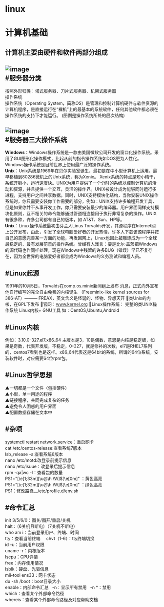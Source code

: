 # linux 
计算机基础  
== 
计算机主要由硬件和软件两部分组成 
--
![image](https://timgsa.baidu.com/timg?image&quality=80&size=b9999_10000&sec=1537626418911&di=d92e61c480470252539b47cea99269c6&imgtype=0&src=http%3A%2F%2Fwww.ck365.cn%2Ffile%2Fupload%2F201212%2F26%2F20%2Ffhnrofl3afb.jpg)  
#服务器分类 
--
按照外形归类：塔式服务器、刀片式服务器、机架式服务器    
操作系统  
操作系统（Operating System，简称OS）是管理和控制计算机硬件与软件资源的计算机程序，是直接运行在“裸机”上的最基本的系统软件，任何其他软件都必须在操作系统的支持下才能运行。 
 (图例是操作系统所处的层次结构)

![image](https://timgsa.baidu.com/timg?image&quality=80&size=b9999_10000&sec=1537626578545&di=589db01a31c6d2d2b729836d6ffd4f96&imgtype=0&src=http%3A%2F%2Fpic.baike.soso.com%2Fp%2F20131221%2F20131221123536-584457960.jpg)  
#服务器三大操作系统  
--
__Windows__：Windows操作系统是一款由美国微软公司开发的窗口化操作系统。采用了GUI图形化操作模式，比起从前的指令操作系统如DOS更为人性化。Windows操作系统是目前世界上使用最广泛的操作系统。  
 __Unix__：Unix系统是1969年在贝尔实验室诞生，最初是在中小型计算机上运用。最早移植到80286微机上的Unix系统，称为Xenix。 Xenix系统的特点是短小精干，系统开销小，运行速度快。UNIX为用户提供了一个分时的系统以控制计算机的活动和资源，并且提供一个交互，灵活的操作界。UNIX被设计成为能够同时运行多进程，支持用户之间共享数据。同时，UNIX支持模块化结构，当你安装UNIX操作系统时，你只需要安装你工作需要的部分，例如：UNIX支持许多编程开发工具，但是如果你并不从事开发工作，你只需要安装最少的编译器。用户界面同样支持模块化原则，互不相关的命令能够通过管道相连接用于执行非常复杂的操作。UNIX 有很多种，许多公司都有自己的版本，如 AT&T、Sun、HP等。     
 __Unix__：Linux操作系统最初由芬兰人Linus Torvalds开发，其源程序在Internet网上公开发布，由此，引发了全球电脑爱好者的开发热情，许多人下载该源程序并按自己的意愿完善某一方面的功能，再发回网上，Linux也因此被雕琢成为一个全球最稳定的、最有发展前景的操作系统。曾经有人戏言：要是比尔·盖茨把Windows的源代码也作同样处理，现在Windows中残留的许多BUG（错误）早已不复存在，因为全世界的电脑爱好者都会成为Windows的义务测试和编程人员。  

 #Linux起源 
--
 1991年的10月5日，Torvalds在comp.os.minix新闻组上发布
消息，正式向外宣布他自行编写的完全自由免费的内核诞生
（Freeminix-like kernel sources for 386-AT）———
FREAX，英文含义是怪诞的、怪物、异想天开 
类Unix的内核，在GPL下发布 
官网：www.kernel.org 
Linux操作系统： 
 完整的类UNIX操作系统 
 Linux内核+ GNU工具 
 如：CentOS,Ubuntu,Android  

 #Linux内核
 --
例如：3.10.0-327.el7.x86_64 
主版本是3，10是偶数，意思是内核是稳定版，如果是奇数，代表开发版，不稳定，0-327，就是修补的次数，el7是RHEL7系列的，centos7看到也是这样。x86_64代表这是64bit的系统，所谓的64位系统，安装软件时，对应需要64位rpm包。

#Linux哲学思想
--
▲一切都是一个文件（包括硬件）   
▲小型，单一用途的程序   
▲链接程序，共同完成复杂的任务   
▲避免令人困惑的用户界面   
▲配置数据存储在文本中   

#杂项  
--
systemctl restart network.service：重启网卡  
cat /etc/centos-release:查看系统7版本   
lsb_release -a:查看系统6版本  
nano /etc/motd:改登录前提示信息  
nano /etc/isuue：改登录后提示信息  
rpm -qa|wc -l：查看包的数量  
PS1="\[\e[1;33m\][\u@\h \W]\$\[\e[0m\]"  ：黄色高亮  
PS1="\[\e[1;32m\][\u@\h \W]\$\[\e[0m\]"  ：绿色高亮  
PS1：修改路径__/etc/profile.d/env.sh

#命令汇总  
--
init 3/5/6/0：图关/图开/重启/关机  
halt：（6关机且断电）（7关机不断电）   
who am i：当前登录用户、终端、时间  
tty：查看当前终端 &nbsp;&nbsp;&nbsp; chvt（1-6）：tty终端切换  
id -u：当前用户权限   
uname -r：内核版本 &nbsp;&nbsp;&nbsp;   
lscpu：CPU详情    
free：内存使用情况          
lsblk：硬盘、光驱信息       
mii-tool ens33：网卡状态   
du -sh /boot：boot目录大小   
enable：内部命令汇总&nbsp;&nbsp;&nbsp;-n：显示所有禁用&nbsp;&nbsp;&nbsp;-n *：禁用  
which：查看某个外部命令路径   
whereis：查看某个外部命令路径及对应帮助文档

 

